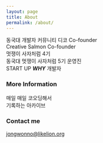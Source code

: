 ```yaml
---
layout: page
title: About
permalink: /about/
---
```

동국대 개발자 커뮤니티 디코 Co-founder<br>
Creative Salmon Co-founder<br>
멋쟁이 사자처럼 4기<br>
동국대 멋쟁이 사자처럼 5기 운영진<br>
START UP ***WHY*** 개발자

### More Information

매일 매일 코오딩해서<br>
기록하는 아카이브

### Contact me

[jongwonno@likelion.org](mailto:jongwonno@likelion.org)
